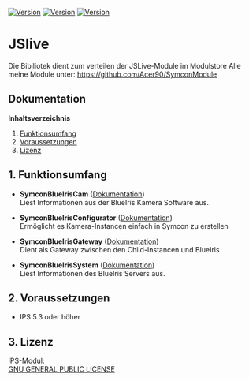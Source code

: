 [![Version](https://img.shields.io/badge/Symcon-PHPModul-red.svg)](https://www.symcon.de/service/dokumentation/entwicklerbereich/sdk-tools/sdk-php/)
[![Version](https://img.shields.io/badge/Modul%20Version-2.0-blue.svg)]()
[![Version](https://img.shields.io/badge/Symcon%20Version-5.3%20%3E-green.svg)](https://www.symcon.de/forum/threads/30857-IP-Symcon-5-3-%28Stable%29-Changelog)

# JSlive
Die Bibiliotek dient zum verteilen der JSLive-Module im Modulstore
Alle meine Module unter: https://github.com/Acer90/SymconModule

## Dokumentation

**Inhaltsverzeichnis**

1. [Funktionsumfang](#1-funktionsumfang)  
2. [Voraussetzungen](#2-voraussetzungen)  
3. [Lizenz](#6-lizenz)

## 1. Funktionsumfang

- __SymconBlueIrisCam__ ([Dokumentation](SymconBlueIrisCam))  
    Liest Informationen aus der BlueIris Kamera Software aus.
	
- __SymconBlueIrisConfigurator__ ([Dokumentation](SymconBlueIrisConfigurator))  
    Ermöglicht es Kamera-Instancen einfach in Symcon zu erstellen
	
- __SymconBlueIrisGateway__ ([Dokumentation](SymconBlueIrisGateway))  
    Dient als Gateway zwischen den Child-Instancen und BlueIris
	
- __SymconBlueIrisSystem__ ([Dokumentation](SymconBlueIrisSystem))  
    Liest Informationen des BlueIris Servers aus.

## 2. Voraussetzungen

 - IPS 5.3 oder höher  

## 3. Lizenz

  IPS-Modul:  
  [GNU GENERAL PUBLIC LICENSE](http://www.gnu.org/licenses/)  
 
